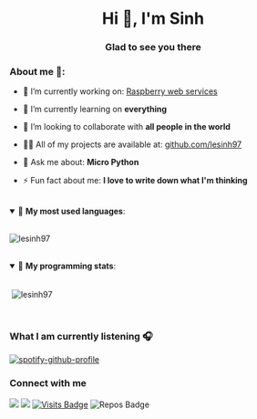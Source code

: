 <h1 align="center">Hi 👋, I'm Sinh</h1>
<h3 align="center">Glad to see you there</h3>

### About me 💬:

- 🔭 I’m currently working on: [Raspberry web services](https://github.com/lesinh97/webserver-api)

- 🌱 I’m currently learning on **everything**

- 👯 I’m looking to collaborate with **all people in the world**

- 👨‍💻 All of my projects are available at: [github.com/lesinh97](https://github.com/lesinh97)

- 💬 Ask me about: **Micro Python**

- ⚡ Fun fact about me: **I love to write down what I'm thinking**

<br>
<details open> 
 <summary>🤖 <b>My most used languages</b>: </summary>
 <br>
<p><img align="center" src="https://github-readme-stats.vercel.app/api/top-langs/?username=lesinh97&layout=compact&hide=html" alt="lesinh97" /></p>
</details>
<br>

<details open> 
 <summary>🤖 <b>My programming stats</b>: </summary>
  <br>
<p>&nbsp;<img align="center" src="https://github-readme-stats.vercel.app/api?username=lesinh97&show_icons=true" alt="lesinh97" /></p>
  <br>
</details>

### What I am currently listening 🎧

[![spotify-github-profile](https://spotify-github-profile.vercel.app/api/view?uid=kzcv78s4nahpess04jo1ymd9u&cover_image=true&theme=default)](https://spotify-github-profile.vercel.app/api/view?uid=kzcv78s4nahpess04jo1ymd9u&redirect=true)

### Connect with me

<p align = "center">
  
[<img src="https://img.shields.io/badge/facebook-%231877F2.svg?&style=for-the-badge&logo=facebook&logoColor=white" />](https://facebook.com/lawlietle) 
[<img src = "https://img.shields.io/badge/instagram-%23E4405F.svg?&style=for-the-badge&logo=instagram&logoColor=white">](https://www.instagram.com/ldsinh/)
[![Visits Badge](https://badges.pufler.dev/visits/lesinh97/lesinh97?style=for-the-badge&color=blue)](https://github.com/lesinh97/lesinh97)
![Repos Badge](https://badges.pufler.dev/repos/lesinh97?style=for-the-badge&color=red)

</p>
